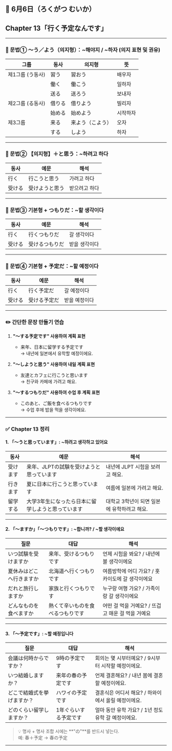 ## 📅 6月6日（ろくがつ むいか）  
## Chapter 13「行く予定なんです」  
---

### 📘 문법① 〜う／よう（의지형）：~해야지 / ~하자 (의지 표현 및 권유)

| 그룹 | 동사 | 의지형 | 뜻 |
|------|------|--------|----|
| 제1그룹 (う동사) | 習う | 習おう | 배우자 |
|                  | 働く | 働こう | 일하자 |
|                  | 送る | 送ろう | 보내자 |
| 제2그룹 (る동사) | 借りる | 借りよう | 빌리자 |
|                  | 始める | 始めよう | 시작하자 |
| 제3그룹          | 来る | 来よう（こよう） | 오자 |
|                  | する | しよう | 하자 |

---

### 📘 문법② 【의지형】＋と思う：~하려고 하다

| 동사 | 예문 | 해석 |
|------|------|------|
| 行く | 行こうと思う | 가려고 하다 |
| 受ける | 受けようと思う | 받으려고 하다 |

---

### 📘 문법③ 기본형 + つもりだ：~할 생각이다

| 동사 | 예문 | 해석 |
|------|------|------|
| 行く | 行くつもりだ | 갈 생각이다 |
| 受ける | 受けるつもりだ | 받을 생각이다 |

---

### 📘 문법④ 기본형 + 予定だ：~할 예정이다

| 동사 | 예문 | 해석 |
|------|------|------|
| 行く | 行く予定だ | 갈 예정이다 |
| 受ける | 受ける予定だ | 받을 예정이다 |

---

### ✏️ 간단한 문장 만들기 연습

1. **"〜する予定です" 사용하여 계획 표현**
   - 来年、日本に留学する予定です  
     → 내년에 일본에서 유학할 예정이에요.

2. **"〜しようと思う" 사용하여 내일 계획 표현**
   - 友達とカフェに行こうと思います  
     → 친구와 카페에 가려고 해요.

3. **"〜するつもりだ" 사용하여 수업 후 계획 표현**
   - このあと、ご飯を食べるつもりです  
     → 수업 후에 밥을 먹을 생각이에요.

---

### ✅ Chapter 13 정리

#### 1. 「〜うと思っています」: ~하려고 생각하고 있어요

| 동사 | 예문 | 해석 |
|------|------|------|
| 受けます | 来年、JLPTの試験を受けようと思っています | 내년에 JLPT 시험을 보려고 해요. |
| 行きます | 夏に日本に行こうと思っています | 여름에 일본에 가려고 해요. |
| 留学する | 大学3年生になったら日本に留学しようと思っています | 대학교 3학년이 되면 일본에 유학하려고 해요. |

---

#### 2. 「～ますか」「〜つもりです」: ~합니까? / ~할 생각이에요

| 질문 | 대답 | 해석 |
|------|------|------|
| いつ試験を受けますか | 来年、受けるつもりです | 언제 시험을 봐요? / 내년에 볼 생각이에요 |
| 夏休みはどこへ行きますか | 北海道へ行くつもりです | 여름방학에 어디 가요? / 홋카이도에 갈 생각이에요 |
| だれと旅行しますか | 家族と行くつもりです | 누구랑 여행 가요? / 가족이랑 갈 생각이에요 |
| どんなものを食べますか | 熱くて辛いものを食べるつもりです | 어떤 걸 먹을 거예요? / 뜨겁고 매운 걸 먹을 거예요 |

---

#### 3. 「〜予定です」: ~할 예정입니다

| 질문 | 대답 | 해석 |
|------|------|------|
| 会議は何時からですか？ | 9時の予定です | 회의는 몇 시부터예요? / 9시부터 시작할 예정이에요. |
| いつ結婚しますか？ | 来年の春の予定です | 언제 결혼해요? / 내년 봄에 결혼할 예정이에요. |
| どこで結婚式を挙げますか？ | ハワイの予定です | 결혼식은 어디서 해요? / 하와이에서 올릴 예정이에요. |
| どのくらい留学しますか？ | 1年ぐらいする予定です | 얼마 동안 유학 가요? / 1년 정도 유학 갈 예정이에요. |

> 💡 명사 + 명사 조합 시에는 **"の"**를 반드시 넣는다.  
예: 春＋予定 → 春の予定

---
